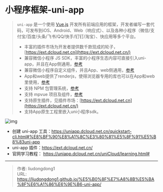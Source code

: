 # 小程序框架-uni-app


> `uni-app` 是一个使用 [Vue.js](https://vuejs.org/) 开发所有前端应用的框架，开发者编写一套代码，可发布到iOS、Android、Web（响应式）、以及各种小程序（微信/支付宝/百度/头条/飞书/QQ/快手/钉钉/淘宝）、快应用等多个平台。
>
> - 丰富的插件市场为开发者提供数千款现成的轮子，[https://ext.dcloud.net.cn](https://ext.dcloud.net.cn/)
> - 兼容微信小程序 JS SDK，丰富的小程序生态内容可直接引入uni-app，并且在App侧通用，[参考](http://ask.dcloud.net.cn/article/35070)
> - 兼容微信小程序自定义组件，并且App、web侧通用，[参考](http://uniapp.dcloud.io/tutorial/miniprogram-subject#小程序自定义组件支持)
> - App和web提供了renderjs，使得浏览器专用的库也可以在App和web里使用，[参考](https://uniapp.dcloud.io/tutorial/renderjs)
> - 支持 NPM 包管理系统，[参考](http://uniapp.dcloud.io/tutorial/page-script#npm支持)
> - 支持 mpvue 项目及组件，[参考](http://ask.dcloud.net.cn/article/34945)
> - 支持原生插件，见插件市场：[https://ext.dcloud.net.cn](https://ext.dcloud.net.cn/)
> - 支持App原生工程里嵌入uni小程序sdk。

![img](https://gitee.com/github-25970295/picture2023/raw/master/29448a55-2785-4296-9248-913dbda9de7f.png)

- 创建 uni-app 工具：https://uniapp.dcloud.net.cn/quickstart-cli.html#%E8%BF%90%E8%A1%8C%E3%80%81%E5%8F%91%E5%B8%83uni-app
- uni-app 插件：https://ext.dcloud.net.cn/
- 官网学习教程： https://uniapp.dcloud.net.cn/uniCloud/learning.html#

---

> 作者: liudongdong1  
> URL: https://liudongdong1.github.io/%E5%B0%8F%E7%A8%8B%E5%BA%8F%E6%A1%86%E6%9E%B6-uni-app/  

